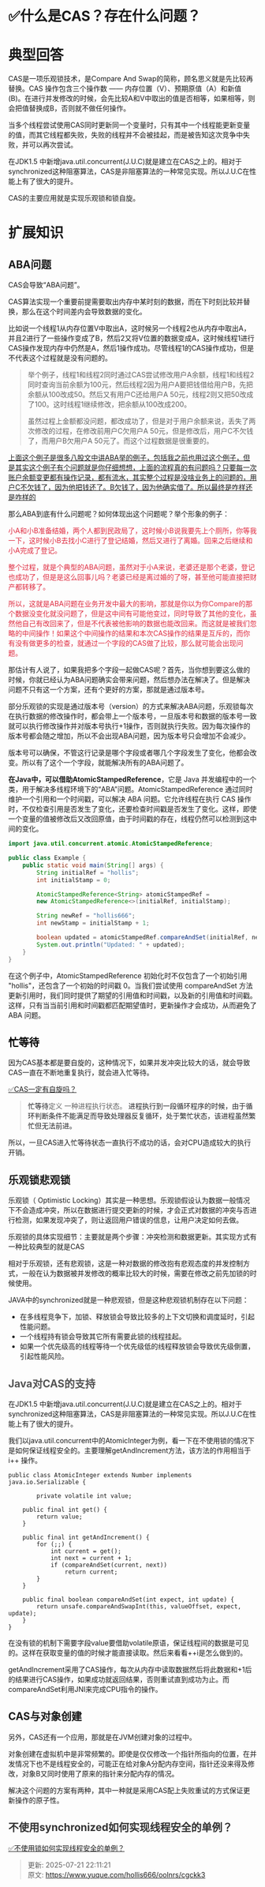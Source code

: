 # ✅什么是CAS？存在什么问题？

# 典型回答


CAS是一项乐观锁技术，是Compare And Swap的简称，顾名思义就是先比较再替换。CAS 操作包含三个操作数 —— 内存位置（V）、预期原值（A）和新值(B)。在进行并发修改的时候，会先比较A和V中取出的值是否相等，如果相等，则会把值替换成B，否则就不做任何操作。



当多个线程尝试使用CAS同时更新同一个变量时，只有其中一个线程能更新变量的值，而其它线程都失败，失败的线程并不会被挂起，而是被告知这次竞争中失败，并可以再次尝试。



在JDK1.5 中新增java.util.concurrent(J.U.C)就是建立在CAS之上的。相对于synchronized这种阻塞算法，CAS是非阻塞算法的一种常见实现。所以J.U.C在性能上有了很大的提升。



CAS的主要应用就是实现乐观锁和锁自旋。

# 扩展知识


## ABA问题


CAS会导致“ABA问题”。



CAS算法实现一个重要前提需要取出内存中某时刻的数据，而在下时刻比较并替换，那么在这个时间差内会导致数据的变化。



比如说一个线程1从内存位置V中取出A，这时候另一个线程2也从内存中取出A，并且2进行了一些操作变成了B，然后2又将V位置的数据变成A，这时候线程1进行CAS操作发现内存中仍然是A，然后1操作成功。尽管线程1的CAS操作成功，但是不代表这个过程就是没有问题的。



> 举个例子，线程1和线程2同时通过CAS尝试修改用户A余额，线程1和线程2同时查询当前余额为100元，然后线程2因为用户A要把钱借给用户B，先把余额从100改成50。然后又有用户C还给用户A 50元，线程2则又把50改成了100。这时线程1继续修改，把余额从100改成200。
>
> 虽然过程上金额都没问题，都改成功了，但是对于用户余额来说，丢失了两次修改的过程，在修改前用户C欠用户A 50元，但是修改后，用户C不欠钱了，而用户B欠用户A 50元了。而这个过程数据是很重要的。
>



<u>上面这个例子是很多八股文中讲ABA举的例子，包括我之前也用过这个例子，但是其实这个例子有个问题就是你仔细想想，上面的流程真的有问题吗？只要每一次账户余额变更都有操作记录，都有流水，其实整个过程是没啥业务上的问题的，用户C不欠钱了，因为他把钱还了。B欠钱了，因为他确实借了。所以最终是咋样还是咋样的</u>

<u></u>

那么ABA到底有什么问题呢？如何体现出这个问题呢？举个形象的例子：



<font style="color:#DF2A3F;">小A和小B准备结婚，两个人都到民政局了，这时候小B说我要先上个厕所，你等我一下，这时候小B去找小C进行了登记结婚，然后又进行了离婚。回来之后继续和小A完成了登记。</font>

<font style="color:#DF2A3F;"></font>

<font style="color:#DF2A3F;">整个过程，就是个典型的ABA问题，虽然对于小A来说，老婆还是那个老婆，登记也成功了，但是是这么回事儿吗？老婆已经是离过婚的了呀，甚至他可能直接把财产都转移了。</font>

<font style="color:#DF2A3F;"></font>

<font style="color:#DF2A3F;">所以，这就是ABA问题在业务开发中最大的影响，那就是你以为你Compare的那个数据没变化就没问题了，但是这中间有可能他变过，同时导致了其他的变化，虽然他自己有改回来了，但是不代表被他影响的数据也能改回来。而这就是被我们忽略的中间操作！如果这个中间操作的结果和本次CAS操作的结果是互斥的，而你有没有做更多的检查，就通过一个字段的CAS做了比较，那么就可能会出现问题。</font>

<font style="color:#DF2A3F;"></font>

那估计有人说了，如果我把多个字段一起做CAS呢？首先，当你想到要这么做的时候，你就已经认为ABA问题确实会带来问题，然后想办法在解决了。但是解决问题不只有这一个方案，还有个更好的方案，那就是通过版本号。



部分乐观锁的实现是通过版本号（version）的方式来解决ABA问题，乐观锁每次在执行数据的修改操作时，都会带上一个版本号，一旦版本号和数据的版本号一致就可以执行修改操作并对版本号执行+1操作，否则就执行失败。因为每次操作的版本号都会随之增加，所以不会出现ABA问题，因为版本号只会增加不会减少。  



版本号可以确保，不管这行记录是哪个字段或者哪几个字段发生了变化，他都会改变。所以有了这个一个字段，就能解决所有的ABA问题了。



**在Java中，可以借助AtomicStampedReference**，它是 Java 并发编程中的一个类，用于解决多线程环境下的“ABA”问题。AtomicStampedReference 通过同时维护一个引用和一个时间戳，可以解决 ABA 问题。它允许线程在执行 CAS 操作时，不仅检查引用是否发生了变化，还要检查时间戳是否发生了变化。这样，即使一个变量的值被修改后又改回原值，由于时间戳的存在，线程仍然可以检测到这中间的变化。



```java
import java.util.concurrent.atomic.AtomicStampedReference;

public class Example {
    public static void main(String[] args) {
        String initialRef = "hollis";
        int initialStamp = 0;

        AtomicStampedReference<String> atomicStampedRef =
        new AtomicStampedReference<>(initialRef, initialStamp);

        String newRef = "hollis666";
        int newStamp = initialStamp + 1;

        boolean updated = atomicStampedRef.compareAndSet(initialRef, newRef, initialStamp, newStamp);
        System.out.println("Updated: " + updated);
    }
}

```



在这个例子中，AtomicStampedReference 初始化时不仅包含了一个初始引用 "hollis"，还包含了一个初始的时间戳 0。当我们尝试使用 compareAndSet 方法更新引用时，我们同时提供了期望的引用值和时间戳，以及新的引用值和时间戳。这样，只有当当前引用和时间戳都匹配期望值时，更新操作才会成功，从而避免了 ABA 问题。



## <font style="color:rgb(0, 0, 0);">忙等待</font>
因为CAS基本都是要自旋的，这种情况下，如果并发冲突比较大的话，就会导致CAS一直在不断地重复执行，就会进入忙等待。



[✅CAS一定有自旋吗？](https://www.yuque.com/hollis666/oolnrs/cle1ag1rfu3uuwzg)



> <font style="color:rgb(32, 33, 36);">忙等待</font>定义 一种进程执行状态。<font style="color:rgb(32, 33, 36);"> 进程执行到一段循环程序的时候，由于循环判断条件不能满足而导致处理器反复循环，处于繁忙状态，该进程虽然繁忙但无法前进。</font>
>



所以，一旦CAS进入忙等待状态一直执行不成功的话，会对CPU造成较大的执行开销。



## 乐观锁悲观锁


乐观锁（ Optimistic Locking）其实是一种思想。乐观锁假设认为数据一般情况下不会造成冲突，所以在数据进行提交更新的时候，才会正式对数据的冲突与否进行检测，如果发现冲突了，则让返回用户错误的信息，让用户决定如何去做。



乐观锁的具体实现细节：主要就是两个步骤：冲突检测和数据更新。其实现方式有一种比较典型的就是CAS



相对于乐观锁，还有悲观锁，这是一种对数据的修改抱有悲观态度的并发控制方式，一般在认为数据被并发修改的概率比较大的时候，需要在修改之前先加锁的时候使用。



JAVA中的synchronized就是一种悲观锁，但是这种悲观锁机制存在以下问题：



+ 在多线程竞争下，加锁、释放锁会导致比较多的上下文切换和调度延时，引起性能问题。
+ 一个线程持有锁会导致其它所有需要此锁的线程挂起。
+ 如果一个优先级高的线程等待一个优先级低的线程释放锁会导致优先级倒置，引起性能风险。



## <font style="color:rgb(85, 85, 85);">Java对CAS的支持</font>


在JDK1.5 中新增java.util.concurrent(J.U.C)就是建立在CAS之上的。相对于synchronized这种阻塞算法，CAS是非阻塞算法的一种常见实现。所以J.U.C在性能上有了很大的提升。

我们以java.util.concurrent中的AtomicInteger为例，看一下在不使用锁的情况下是如何保证线程安全的。主要理解getAndIncrement方法，该方法的作用相当于 i++ 操作。



```plain
public class AtomicInteger extends Number implements java.io.Serializable {  

        private volatile int value;  

    public final int get() {  
        return value;  
    }  

    public final int getAndIncrement() {  
        for (;;) {  
            int current = get();  
            int next = current + 1;  
            if (compareAndSet(current, next))  
                return current;  
        }  
    }  

    public final boolean compareAndSet(int expect, int update) {  
        return unsafe.compareAndSwapInt(this, valueOffset, expect, update);  
    }  
}
```



在没有锁的机制下需要字段value要借助volatile原语，保证线程间的数据是可见的。这样在获取变量的值的时候才能直接读取。然后来看看++i是怎么做到的。



getAndIncrement采用了CAS操作，每次从内存中读取数据然后将此数据和+1后的结果进行CAS操作，如果成功就返回结果，否则重试直到成功为止。而compareAndSet利用JNI来完成CPU指令的操作。



## CAS与对象创建


另外，CAS还有一个应用，那就是在JVM创建对象的过程中。



对象创建在虚拟机中是非常频繁的。即使是仅仅修改一个指针所指向的位置，在并发情况下也不是线程安全的，可能正在给对象A分配内存空间，指针还没来得及修改，对象B又同时使用了原来的指针来分配内存的情况。



解决这个问题的方案有两种，其中一种就是采用CAS配上失败重试的方式保证更新操作的原子性。

<font style="color:rgb(51, 51, 51);"></font>

## <font style="color:rgb(51, 51, 51);">不使用synchronized如何实现线程安全的单例？</font>


[✅不使用锁如何实现线程安全的单例？](https://www.yuque.com/hollis666/oolnrs/zfwetw)



> 更新: 2025-07-21 22:11:21  
> 原文: <https://www.yuque.com/hollis666/oolnrs/cgckk3>